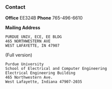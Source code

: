 ### Contact

**Office** EE324B  **Phone** 765-496-6610

**Mailing Address**

```
PURDUE UNIV, ECE, EE BLDG
465 NORTHWESTERN AVE
WEST LAFAYETTE, IN 47907
```

(Full version)
```
Purdue University
School of Electrical and Computer Engineering
Electrical Engineering Building
465 Northwestern Ave.
West Lafayette, Indiana 47907-2035
```
